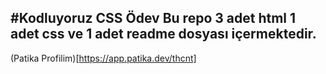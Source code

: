 #Kodluyoruz CSS Ödev
Bu repo 3 adet html 1 adet css ve 1 adet readme dosyası içermektedir.
---
(Patika Profilim)[https://app.patika.dev/thcnt]